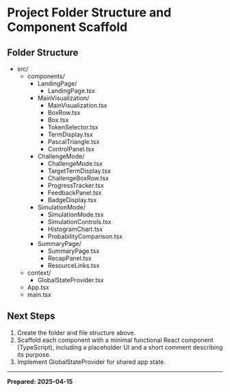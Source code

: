 # Project Folder Structure and Component Scaffold

## Folder Structure

- src/
  - components/
    - LandingPage/
      - LandingPage.tsx
    - MainVisualization/
      - MainVisualization.tsx
      - BoxRow.tsx
      - Box.tsx
      - TokenSelector.tsx
      - TermDisplay.tsx
      - PascalTriangle.tsx
      - ControlPanel.tsx
    - ChallengeMode/
      - ChallengeMode.tsx
      - TargetTermDisplay.tsx
      - ChallengeBoxRow.tsx
      - ProgressTracker.tsx
      - FeedbackPanel.tsx
      - BadgeDisplay.tsx
    - SimulationMode/
      - SimulationMode.tsx
      - SimulationControls.tsx
      - HistogramChart.tsx
      - ProbabilityComparison.tsx
    - SummaryPage/
      - SummaryPage.tsx
      - RecapPanel.tsx
      - ResourceLinks.tsx
  - context/
    - GlobalStateProvider.tsx
  - App.tsx
  - main.tsx

## Next Steps
1. Create the folder and file structure above.
2. Scaffold each component with a minimal functional React component (TypeScript), including a placeholder UI and a short comment describing its purpose.
3. Implement GlobalStateProvider for shared app state.

---

**Prepared: 2025-04-15**
